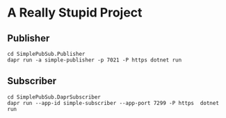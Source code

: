 # A Really Stupid Project

## Publisher
```
cd SimplePubSub.Publisher
dapr run -a simple-publisher -p 7021 -P https dotnet run
```

## Subscriber

```
cd SimplePubSub.DaprSubscriber
dapr run --app-id simple-subscriber --app-port 7299 -P https  dotnet run
```
